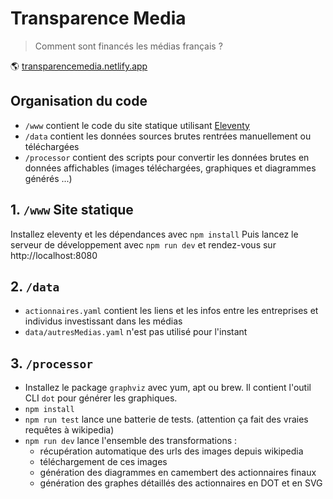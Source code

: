 # Transparence Media

> Comment sont financés les médias français ?

🌎 [transparencemedia.netlify.app](https://transparencemedia.netlify.app/)

## Organisation du code

- `/www` contient le code du site statique utilisant [Eleventy](https://www.11ty.dev/docs/)
- `/data` contient les données sources brutes rentrées manuellement ou téléchargées
- `/processor` contient des scripts pour convertir les données brutes en données affichables (images téléchargées, graphiques et diagrammes générés ...)

## 1. `/www` Site statique

Installez eleventy et les dépendances avec `npm install`
Puis lancez le serveur de développement avec `npm run dev` et rendez-vous sur http://localhost:8080

## 2. `/data`

- `actionnaires.yaml` contient les liens et les infos entre les entreprises et individus investissant dans les médias
- `data/autresMedias.yaml` n'est pas utilisé pour l'instant

## 3. `/processor`

- Installez le package `graphviz` avec yum, apt ou brew. Il contient l'outil CLI `dot` pour générer les graphiques.
- `npm install`
- `npm run test` lance une batterie de tests. (attention ça fait des vraies requêtes à wikipedia)
- `npm run dev` lance l'ensemble des transformations :
  - récupération automatique des urls des images depuis wikipedia
  - téléchargement de ces images
  - génération des diagrammes en camembert des actionnaires finaux
  - génération des graphes détaillés des actionnaires en DOT et en SVG
